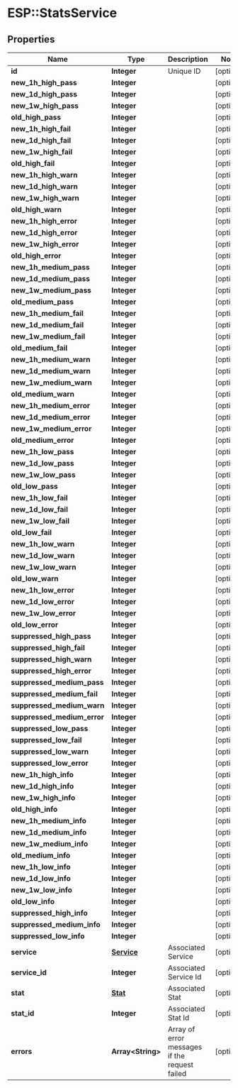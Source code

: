 # ESP::StatsService

## Properties
Name | Type | Description | Notes
------------ | ------------- | ------------- | -------------
**id** | **Integer** | Unique ID | [optional] 
**new_1h_high_pass** | **Integer** |  | [optional] 
**new_1d_high_pass** | **Integer** |  | [optional] 
**new_1w_high_pass** | **Integer** |  | [optional] 
**old_high_pass** | **Integer** |  | [optional] 
**new_1h_high_fail** | **Integer** |  | [optional] 
**new_1d_high_fail** | **Integer** |  | [optional] 
**new_1w_high_fail** | **Integer** |  | [optional] 
**old_high_fail** | **Integer** |  | [optional] 
**new_1h_high_warn** | **Integer** |  | [optional] 
**new_1d_high_warn** | **Integer** |  | [optional] 
**new_1w_high_warn** | **Integer** |  | [optional] 
**old_high_warn** | **Integer** |  | [optional] 
**new_1h_high_error** | **Integer** |  | [optional] 
**new_1d_high_error** | **Integer** |  | [optional] 
**new_1w_high_error** | **Integer** |  | [optional] 
**old_high_error** | **Integer** |  | [optional] 
**new_1h_medium_pass** | **Integer** |  | [optional] 
**new_1d_medium_pass** | **Integer** |  | [optional] 
**new_1w_medium_pass** | **Integer** |  | [optional] 
**old_medium_pass** | **Integer** |  | [optional] 
**new_1h_medium_fail** | **Integer** |  | [optional] 
**new_1d_medium_fail** | **Integer** |  | [optional] 
**new_1w_medium_fail** | **Integer** |  | [optional] 
**old_medium_fail** | **Integer** |  | [optional] 
**new_1h_medium_warn** | **Integer** |  | [optional] 
**new_1d_medium_warn** | **Integer** |  | [optional] 
**new_1w_medium_warn** | **Integer** |  | [optional] 
**old_medium_warn** | **Integer** |  | [optional] 
**new_1h_medium_error** | **Integer** |  | [optional] 
**new_1d_medium_error** | **Integer** |  | [optional] 
**new_1w_medium_error** | **Integer** |  | [optional] 
**old_medium_error** | **Integer** |  | [optional] 
**new_1h_low_pass** | **Integer** |  | [optional] 
**new_1d_low_pass** | **Integer** |  | [optional] 
**new_1w_low_pass** | **Integer** |  | [optional] 
**old_low_pass** | **Integer** |  | [optional] 
**new_1h_low_fail** | **Integer** |  | [optional] 
**new_1d_low_fail** | **Integer** |  | [optional] 
**new_1w_low_fail** | **Integer** |  | [optional] 
**old_low_fail** | **Integer** |  | [optional] 
**new_1h_low_warn** | **Integer** |  | [optional] 
**new_1d_low_warn** | **Integer** |  | [optional] 
**new_1w_low_warn** | **Integer** |  | [optional] 
**old_low_warn** | **Integer** |  | [optional] 
**new_1h_low_error** | **Integer** |  | [optional] 
**new_1d_low_error** | **Integer** |  | [optional] 
**new_1w_low_error** | **Integer** |  | [optional] 
**old_low_error** | **Integer** |  | [optional] 
**suppressed_high_pass** | **Integer** |  | [optional] 
**suppressed_high_fail** | **Integer** |  | [optional] 
**suppressed_high_warn** | **Integer** |  | [optional] 
**suppressed_high_error** | **Integer** |  | [optional] 
**suppressed_medium_pass** | **Integer** |  | [optional] 
**suppressed_medium_fail** | **Integer** |  | [optional] 
**suppressed_medium_warn** | **Integer** |  | [optional] 
**suppressed_medium_error** | **Integer** |  | [optional] 
**suppressed_low_pass** | **Integer** |  | [optional] 
**suppressed_low_fail** | **Integer** |  | [optional] 
**suppressed_low_warn** | **Integer** |  | [optional] 
**suppressed_low_error** | **Integer** |  | [optional] 
**new_1h_high_info** | **Integer** |  | [optional] 
**new_1d_high_info** | **Integer** |  | [optional] 
**new_1w_high_info** | **Integer** |  | [optional] 
**old_high_info** | **Integer** |  | [optional] 
**new_1h_medium_info** | **Integer** |  | [optional] 
**new_1d_medium_info** | **Integer** |  | [optional] 
**new_1w_medium_info** | **Integer** |  | [optional] 
**old_medium_info** | **Integer** |  | [optional] 
**new_1h_low_info** | **Integer** |  | [optional] 
**new_1d_low_info** | **Integer** |  | [optional] 
**new_1w_low_info** | **Integer** |  | [optional] 
**old_low_info** | **Integer** |  | [optional] 
**suppressed_high_info** | **Integer** |  | [optional] 
**suppressed_medium_info** | **Integer** |  | [optional] 
**suppressed_low_info** | **Integer** |  | [optional] 
**service** | [**Service**](Service.md) | Associated Service | [optional] 
**service_id** | **Integer** | Associated Service Id | [optional] 
**stat** | [**Stat**](Stat.md) | Associated Stat | [optional] 
**stat_id** | **Integer** | Associated Stat Id | [optional] 
**errors** | **Array&lt;String&gt;** | Array of error messages if the request failed | [optional] 


